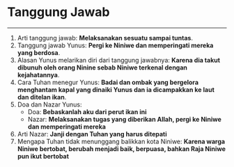 # Tanggung Jawab
---
1. Arti tanggung jawab: **Melaksanakan sesuatu sampai tuntas**.
2. Tanggung jawab Yunus: **Pergi ke Niniwe dan memperingati mereka yang berdosa**.
3. Alasan Yunus melarikan diri dari tanggung jawabnya: **Karena dia takut dibunuh oleh orang Ninine sebab Niniwe terkenal dengan kejahatannya**.
4. Cara Tuhan menegur Yunus: **Badai dan ombak yang bergelora menghantam kapal yang dinaiki Yunus dan ia dicampakkan ke laut dan ditelan ikan**.
5. Doa dan Nazar Yunus: 
   - Doa: **Bebaskanlah aku dari perut ikan ini**
   - Nazar: **Melaksanakan tugas yang diberikan Allah, pergi ke Niniwe dan memperingati mereka**
6. Arti Nazar: **Janji dengan Tuhan yang harus ditepati**
7. Mengapa Tuhan tidak menunggang balikkan kota Niniwe: **Karena warga Niniwe bertobat, berubah menjadi baik, berpuasa, bahkan Raja Niniwe pun ikut bertobat**